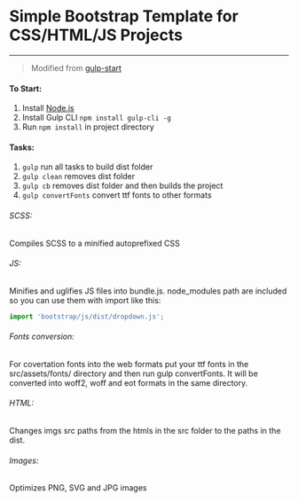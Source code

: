 # Simple Bootstrap Template for CSS/HTML/JS Projects
---
>Modified from [gulp-start](https://github.com/codexysoft/gulp-start)

#### To Start:
1. Install [Node.js](https://nodejs.org/en/)
2. Install Gulp CLI `npm install gulp-cli -g`
3. Run `npm install` in project directory

#### Tasks:
1. `gulp` run all tasks to build dist folder
2. `gulp clean` removes dist folder
3. `gulp cb` removes dist folder and then builds the project
4. `gulp convertFonts`  convert ttf fonts to other formats

###### SCSS:
Compiles SCSS to a minified autoprefixed CSS

###### JS:
Minifies and uglifies JS files into bundle.js. node_modules path are included so you can use them with import like this:

```javascript
import 'bootstrap/js/dist/dropdown.js';
```
###### Fonts conversion:
For covertation fonts into the web formats put your ttf fonts in the src/assets/fonts/ directory and then run gulp convertFonts. It will be converted into woff2, woff and eot formats in the same directory.

###### HTML:
Changes imgs src paths from the htmls in the src folder to the paths in the dist.

###### Images:
Optimizes PNG, SVG and JPG images
